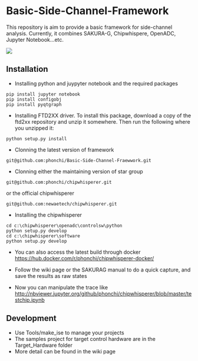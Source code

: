 # Basic-Side-Channel-Framework

This repository is aim to provide a basic framework for side-channel analysis. Currently, it combines SAKURA-G, Chipwhispere, OpenADC, Jupyter Notebook...etc. 

![](https://i.imgur.com/iYMUDuA.png)

## Installation

- Installing python and juypyter notebook and the required packages

```
pip install jupyter notebook
pip install configobj
pip install pyqtgraph
```

- Installing FTD2XX driver. To install this package, download a copy of the ftd2xx repository and unzip it somewhere. Then run the following where you unzipped it:

```
python setup.py install
```

- Clonning the latest version of framework
```
git@github.com:phonchi/Basic-Side-Channel-Fraewwork.git
```

- Clonning either the maintaining version of star group
```
git@github.com:phonchi/chipwhisperer.git
```

or the official chipwhisperer

```
git@github.com:newaetech/chipwhisperer.git
```

- Installing the chipwhisperer
```
cd c:\chipwhisperer\openadc\controlsw\python
python setup.py develop
cd c:\chipwhisperer\software
python setup.py develop
```
- You can also access the latest build through docker
https://hub.docker.com/r/phonchi/chipwhisperer-docker/

- Follow the wiki page or the SAKURAG manual to do a quick capture, and save the results as raw states
- Now you can manipulate the trace like http://nbviewer.jupyter.org/github/phonchi/chipwhisperer/blob/master/testchip.ipynb



## Development
- Use Tools/make_ise to manage your projects
- The samples project for target control hardware are in the Target_Hardware folder
- More detail can be found in the wiki page
